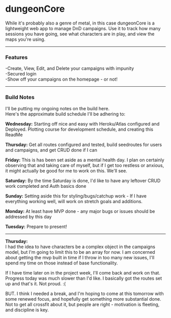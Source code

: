 # dungeonCore
While it's probably also a genre of metal, in this case dungeonCore is a lightweight web app to manage DnD campaigns.
Use it to track how many sessions you have going, see what characters are in play, and view the maps you're using. 

***

### Features
-Create, View, Edit, and Delete your campaigns with impunity  
-Secured login  
-Show off your campaigns on the homepage - or not!  

***

### Build Notes
I'll be putting my ongoing notes on the build here.  
Here's the approximate build schedule I'll be adhering to:  

**Wednesday:** 
Starting off nice and easy with Heroku/Atlas configured and Deployed. Plotting course for development schedule, and creating this ReadMe  


**Thursday:**
Get all routes configured and tested, build seedroutes for users and campaigns, and get CRUD done if I can  


**Friday:**
This is has been set aside as a mental health day. I plan on certainly observing that and taking care of myself, but if I get too restless or anxious, it might actually be good for me to work on this. We'll see.  


**Saturday:**
By the time Saturday is done, I'd like to have any leftover CRUD work completed and Auth basics done  


**Sunday:**
Setting aside this for styling/bugs/catchup work - If I have everything working well, will work on stretch goals and additions.  


**Monday:**
At least have MVP done - any major bugs or issues should be addressed by this day  


**Tuesday:**
Prepare to present!  


---

**Thursday:**  
I had the idea to have characters be a complex object in the campaigns model, but I'm going to limit this to be an array for now. I am concerned about getting the mvp built in time if I throw in too many new issues, I'll spend my time on those instead of base functionality.   

If I have time later on in the project week, I'll come back and work on that. Progress today was much slower than I'd like. I basically got the routes set up and that's it. Not proud. :(

BUT. I think I needed a break, and I'm hoping to come at this tomorrow with some renewed focus, and hopefully get something more substantial done. Not to get all crossfit about it, but people are right - motivation is fleeting, and discipline is key.